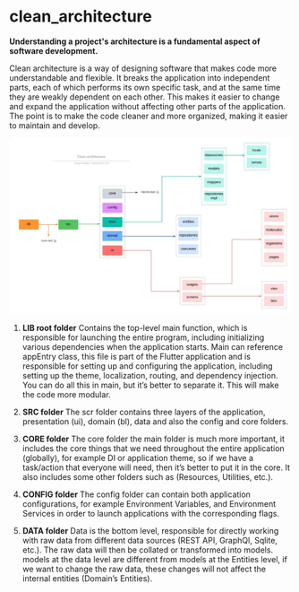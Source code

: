 # clean_architecture

**Understanding a project's architecture is a fundamental aspect of software development.**

Clean architecture is a way of designing software that makes code more understandable and flexible. It breaks the application into independent parts, each of which performs its own specific task, and at the same time they are weakly dependent on each other. This makes it easier to change and expand the application without affecting other parts of the application. The point is to make the code cleaner and more organized, making it easier to maintain and develop.

![Architecture diagram, if not displayed, look in the repository files!](https://github.com/k1mka/clean_architecture/blob/main/sheme.jpg)

1. **LIB root folder**
   Contains the top-level main function, which is responsible for launching the entire program, including initializing various dependencies when the 
   application starts. Main can reference appEntry class, this file is part of the Flutter application and is responsible for setting up and 
   configuring the application, including setting up the theme, localization, routing, and dependency injection. You can do all this in main, but 
   it’s better to separate it. This will make the code more modular.

2. **SRC folder** 
   The scr folder contains three layers of the application, presentation (ui), domain (bl), data and also the config and core folders.

3. **CORE folder** 
   The core folder the main folder is much more important, it includes the core things that we need throughout the entire application (globally), for 
   example DI or application theme, so if we have a task/action that everyone will need, then it’s better to put it in the core. It also includes 
   some other folders such as (Resources, Utilities, etc.).

4. **CONFIG folder** 
   The config folder can contain both application configurations, for example Environment Variables, and Environment Services in order
   to launch applications with the corresponding flags.

5. **DATA folder**
   Data is the bottom level, responsible for directly working with raw data from different data sources (REST API, GraphQl, Sqlite, etc.).
   The raw data will then be collated or transformed into models. models at the data level are different from models at the Entities level, if we 
   want to change the raw data, these changes will not affect the internal entities (Domain’s Entities).
